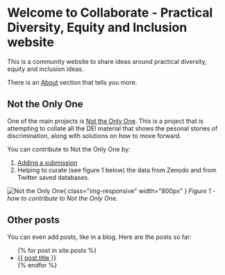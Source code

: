 # Welcome to Collaborate - Practical Diversity, Equity and Inclusion website

This is a community website to share ideas around practical diversity, equity and inclusion ideas.

There is an [About](about) section that tells you more.

## Not the Only One

One of the main projects is [Not the Only One](http://test.nottheonlyone.org). This is a project that is attempting to collate all the DEI material that shows the pesonal stories of discrimination, along with solutions on how to move forward.

You can contribute to Not the Only One by:
1. [Adding a submission](https://docs.google.com/forms/d/e/1FAIpQLScqWMQsFNLQZ3sMQue8cG9zFF5gP-soiJcbPE9WNm0dmiLSHA/viewform)
2. Helping to curate (see figure 1 below) the data from Zenodo and from Twitter saved databases.

![Not the Only One](https://github.com/Practical-DEI/collaborate/assets/420050/e1d579c7-7239-4fb0-943a-9edb7a2dc2ed){:class="img-responsive" width="800px" } 
_Figure 1 - how to contribute to Not the Only One._

## Other posts

You can even add posts, like in a blog. Here are the posts so far:


<ul>
  {% for post in site.posts %}
    <li>
      <a href="./{{ post.url }}">{{ post.title }}</a>
    </li>
  {% endfor %}
</ul>

